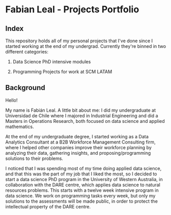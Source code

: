# Fabian Leal -  Projects Portfolio 
## Index
This repository holds all of my personal projects that I've done since I started working at the end of my undergrad. Currently they're binned in two different categories:

1. Data Science PhD intensive modules

2. Programming Projects for work at SCM LATAM
  

## Background
Hello!

My name is Fabián Leal. A little bit about me: I did my undergraduate at Universidad de Chile where I majored in Industrial Engineering and did a Masters in Operations Research, both focused on data science and applied mathematics.

At the end of my undergraduate degree, I started working as a Data Analytics Consultant at a B2B Workforce Management Consulting firm, where I helped other companies improve their workforce planning by analyzing their data, gathering insights, and proposing/programming solutions to their problems. 

I noticed that I was spending most of my time doing applied data science, and that this was the part of my job that I liked the most, so I decided to start a data science PhD program in the University of Western Australia, in collaboration with the DARE centre, which applies data science to natural resources problems. This starts with a twelve week intensive program in data science. We work on programming tasks every week, but only my solutions to the assessments will be made public, in order to protect the intellectual property of the DARE centre.
